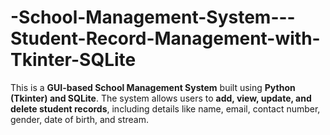 # -School-Management-System---Student-Record-Management-with-Tkinter-SQLite
This is a **GUI-based School Management System** built using **Python (Tkinter) and SQLite**. The system allows users to **add, view, update, and delete student records**, including details like name, email, contact number, gender, date of birth, and stream.
